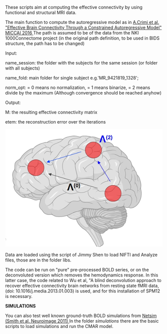 These scripts aim at computing the effective connectivity by using functional and structural MRI data. 

The main function to compute the autoregressive model as in <a href="https://link.springer.com/chapter/10.1007/978-3-319-46720-7_17" target="_blank"> A.Crimi et al. "Effective Brain Connectivity Through a Constrained Autoregressive Model" MICCAI 2016
</a> 
The path is assumed to be of the data from the NKI 1000Connectome project (in the original path definition, to be used in BIDS structure, the path has to be changed)

Input: 

name_session: the folder with the subjects for the same session (or folder with all subjects)

name_fold: main folder for single subject e.g.'MR_9421819_1328';

norm_opt: = 0 means no normalization, = 1 means binarize, = 2 means divide by the maximum
(Although convergence should be reached anyhow)

Output:

M: the resulting effective connectivity matrix

etem: the reconstruction error over the iterations

![alt text](https://github.com/alecrimi/effective_connectivity_toolbox/blob/master/nft.jpg)


Data are loaded using the script of Jimmy Shen to load NIFTI and Analyze files, those are in the folder libs.

The code can be run on "pure" pre-processed BOLD series, or on the deconvoluted version which removes the hemodynamics response. In this latter case, the code related to  Wu et al, "A blind deconvolution approach to recover effective connectivity brain networks from resting state fMRI data, (doi: 10.1016/j.media.2013.01.003) is used, and for this installation of SPM12 is necessary.


**SIMULATIONS**

You can also test well known ground-truth BOLD simulations from <a href="https://www.fmrib.ox.ac.uk/datasets/netsim/" target="_blank"> Netsim (Smith et al. Neuroimage 2011) </a> 
In the folder *simulations* there are the basic scripts to load simulations and run the CMAR model.
